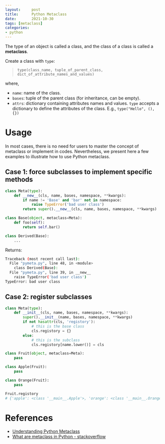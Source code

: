 ```yaml
---
layout:     post
title:      Python Metaclass
date:       2021-10-30
tags: [metaclass]
categories: 
- python
---
```




The type of an object is called a class, and the class of a class is called a **metaclass**.

Create a class with `type`:
>`type(class_name, tuple_of_parent_class, dict_of_attribute_names_and_values)`

where, 
- `name`: name of the class.
- `bases`: tuple of the parent class (for inheritance, can be empty).
- `attrs`: dictionary containing attributes names and values. `type` accepts a dictionary to define the attributes of the class.
E.g., `type("Hello", (), {})`


# Usage
In most cases, there is no need for users to master the concept of metaclass or implement in codes. Nevertheless, we present here a few examples to illustrate how to use Python metaclass.

## Case 1: force subclasses to implement specific methods
```python
class Meta(type):
    def __new__(cls, name, bases, namespace, **kwargs):
        if name != 'Base' and 'bar' not in namespace:
            raise TypeError('bad user class')
        return super().__new__(cls, name, bases, namespace, **kwargs)

class Base(object, metaclass=Meta):
    def foo(self):
        return self.bar()

class Derived(Base):
    ...
```
Returns:
```bash
Traceback (most recent call last):
  File "pymeta.py", line 48, in <module>
    class Derived(Base):
  File "pymeta.py", line 39, in __new__
    raise TypeError('bad user class')
TypeError: bad user class
```

## Case 2: register subclasses
```python
class Meta(type):
    def __init__(cls, name, bases, namespace, **kwargs):
        super().__init__(name, bases, namespace, **kwargs)
        if not hasattr(cls, 'registory'):
            # this is the base class
            cls.registory = {}
        else:
            # this is the subclass
            cls.registory[name.lower()] = cls

class Fruit(object, metaclass=Meta):
    pass

class Apple(Fruit):
    pass

class Orange(Fruit):
    pass

Fruit.registory 
# {'apple': <class '__main__.Apple'>, 'orange': <class '__main__.Orange'>}
```



# References
- [Understanding Python Metaclass](https://lotabout.me/2018/Understanding-Python-MetaClass/)
- [What are metaclass in Python - stackoverflow](https://stackoverflow.com/questions/100003/what-are-metaclasses-in-python)